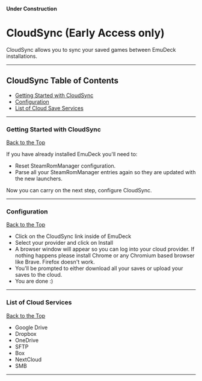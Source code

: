 **Under Construction**

# CloudSync (Early Access only)

CloudSync allows you to sync your saved games between EmuDeck installations.

***

## CloudSync Table of Contents

- [Getting Started with CloudSync](#getting-started-with-cloud-sync)
- [Configuration](#configuration)
- [List of Cloud Save Services](#list-of-cloud-save-services)

***

### Getting Started with CloudSync
[Back to the Top](https://github.com/dragoonDorise/EmuDeckwiki/emudeck-application/steamos/cloud-sync#cloud-sync-table-of-contents)

If you have already installed EmuDeck you'll need to:

- Reset SteamRomManager configuration.
- Parse all your SteamRomManager entries again so they are updated with the new launchers.

Now you can carry on the next step, configure CloudSync.

***

### Configuration
[Back to the Top](https://github.com/dragoonDorise/EmuDeckwiki/emudeck-application/steamos/cloud-sync#cloud-sync-table-of-contents)
 
- Click on the CloudSync link inside of EmuDeck
- Select your provider and click on Install
- A browser window will appear so you can log into your cloud provider. If nothing happens please install Chrome or any Chromium based browser like Brave. Firefox doesn't work.
- You'll be prompted to either download all your saves or upload your saves to the cloud.
- You are done :)
 
***

### List of Cloud Services
[Back to the Top](https://github.com/dragoonDorise/EmuDeckwiki/emudeck-application/steamos/cloud-sync#cloud-sync-table-of-contents)

- Google Drive
- Dropbox
- OneDrive
- SFTP
- Box
- NextCloud
- SMB

***

